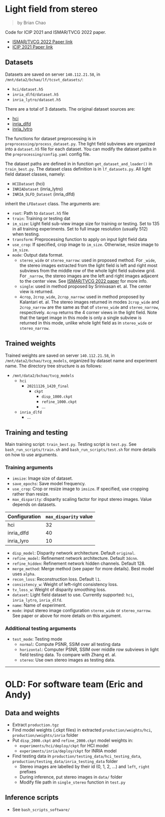 # Light field from stereo

> by Brian Chao


Code for ICIP 2021 and ISMAR/TVCG 2022 paper. 

- [ISMAR/TVCG 2022 Paper link](https://bchao1.github.io/papers/tvcg2022.pdf)
- [ICIP 2021 Paper link](https://bchao1.github.io/papers/icip2021.pdf)


## Datasets
Datasets are saved on server `140.112.21.58`, in `/mnt/data2/bchao/lf/tcsvt_datasets/`:
- `hci/dataset.h5`
- `inria_dlfd/dataset.h5`
- `inria_lytro/dataset.h5`
  
There are a total of 3 datasets. The original dataset sources are:
- [hci](https://lightfield-analysis.uni-konstanz.de)
- [inria_dlfd](http://clim.inria.fr/Datasets/InriaSynLF/index.html)
- [inria_lytro](http://clim.inria.fr/research/LowRank2/datasets/datasets.html)
   
The functions for dataset preprocessing is in `preprocessing/process_dataset.py`. The light field subviews are organized into a `dataset.h5` file for each dataset. You can modify the dataset paths in the `preprocessing/config.yaml` config file.
   
The dataset paths are defined in in function `get_dataset_and_loader()` in `train_best.py`. The dataset class definition is in `lf_datasets.py`. All light field dataset classes, namely:
- `HCIDataset` (hci)
- `INRIADataset` (inria_lytro)
- `INRIA_DLFD_Dataset` (inria_dlfd)
   
inherit the `LFDataset` class. The arguments are:

- `root`: Path to `dataset.h5` file
- `train`: Training or testing dat
- `im_size`: Light field sub-view image size for training or testing. Set to 135 in all training experiments. Set to full image resolution (usually 512) when testing.
- `transform`: Preprocessing function to apply on input light field data
- `use_crop`: If specified, crop image to `im_size`. Otherwise, resize image to `im_size`.
- `mode`: Output data format. 
    - `stereo_wide` or `stereo_narrow`: used in proposed method. For `_wide`, the stereo images extracted from the light field is left and right most subviews from the middle row of the whole light field subview grid. For `_narrow`, the stereo images are the left and right images adjacent to the center view. See [ISMAR/TVCG 2022 paper](https://bchao1.github.io/papers/tvcg2022.pdf) for more info.
    - `single`: used in method proposed by Srinivasan et. al. The center view is returned.
    - `4crop`, `2crop_wide`, `2crop_narrow`: used in method proposed by Kalantari et. al. The stereo images returned in modes `2crop_wide` and `2crop_narrow` are the same as that of `stereo_wide` and `stereo_narrow`, respectively. `4crop` returns the 4 corner views in the light field. Note that the target image in this mode is only a single subview is returned in this mode, unlike whole light field as in `stereo_wide` or `stereo_narrow`. 


## Trained weights
Trained weights are saved on server `140.112.21.58`, in `/mnt/data2/bchao/tvcg_models`, organized by dataset name and experiment name. The directory tree structure is as follows:

- `/mnt/data2/bchao/tvcg_models`
    - `hci`
        - `20211126_1420_final`
            - `ckpt`
                - `disp_1000.ckpt`
                - `refine_1000.ckpt`
                - ...
    - `inria_dlfd`
        - ...


## Training and testing

Main training script: `train_best.py`. Testing script is `test.py`.
See `bash_run_scripts/train.sh` and `bash_run_scripts/test.sh` for more details on how to use arguments.

### Training arguments
- `imsize`: Image size of dataset.
- `save_epochs`: Save model frequency.
- `use_crop`: Crop or resize image to `imsize`. If specified, use cropping rather than resize.
- `max_disparity`: disparity scaling factor for input stereo images. Value depends on datasets.

|Configuration|`max_disparity` value|
|---|---|
|hci|32|
|inria_dlfd|40|
|inria_lyro|10|

- `disp_model`: Disparity network architecture. Default `original`.
- `refine_model`: Refinement network architecture. Default `3dcnn`.
- `refine_hidden`: Refinement network hidden channels. Default 128.
- `merge_method`: Merge method (see paper for more details). Best model uses `alpha`.
- `recon_loss`: Reconstruction loss. Default `l1`.
- `consistency_w`: Weight of left-right consistency loss.
- `tv_loss_w`: Weight of disparity smoothing loss.
- `dataset`: Light field dataset to use. Currently supported: `hci`, `inria_lytro`, `inria_dlfd`. 
- `name`: Name of experiment.
- `mode`: input stereo image configuration `stereo_wide` or `stereo_narrow`. See paper or above for more details on this argument.

### Additional testing arguments
- `test_mode`: Testing mode
    - `normal`: Compute PSNR, SSIM over all testing data
    - `horizontal`: Computer PSNR, SSIM over middle row subviews in light field testing data. To compare with Zhang et. al.
    - `stereo`: Use own stereo images as testing data. 
--- 

# OLD: For software team (Eric and Andy)
## Data and weights
- Extract `production.tgz`
- Find model weights (.ckpt files) in extracted `production/weights/hci`, `production/weights/inria` folder 
- Put `disp_2000.ckpt` and `refine_2000.ckpt` model weights in:
    - `experiments/hci/deploy/ckpt` for HCI model
    - `experiments/inria/deploy/ckpt` for INRIA model
- Find testing data in `production/testing_data/hci_testing_data`, `production/testing_data/inria_testing_data` folder
    - Stereo images are labelled by their id (0, 1, 2, ...) and `left`, `right` prefixes
    - During inference, put stereo images in `data/` folder
    - Modify file path in `single_stereo` function in `test.py`

## Inference scripts
- See `bash_scripts_software/`